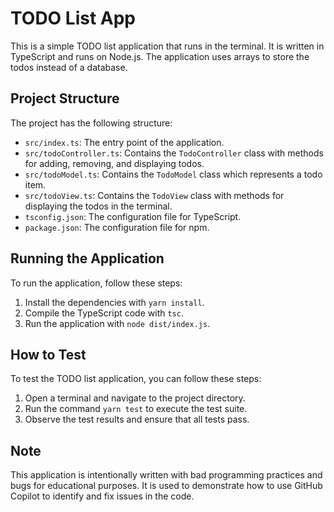 # TODO List App

This is a simple TODO list application that runs in the terminal. It is written in TypeScript and runs on Node.js. The application uses arrays to store the todos instead of a database.

## Project Structure

The project has the following structure:

- `src/index.ts`: The entry point of the application.
- `src/todoController.ts`: Contains the `TodoController` class with methods for adding, removing, and displaying todos.
- `src/todoModel.ts`: Contains the `TodoModel` class which represents a todo item.
- `src/todoView.ts`: Contains the `TodoView` class with methods for displaying the todos in the terminal.
- `tsconfig.json`: The configuration file for TypeScript.
- `package.json`: The configuration file for npm.

## Running the Application

To run the application, follow these steps:

1. Install the dependencies with `yarn install`.
2. Compile the TypeScript code with `tsc`.
3. Run the application with `node dist/index.js`.

## How to Test

To test the TODO list application, you can follow these steps:

1. Open a terminal and navigate to the project directory.
2. Run the command `yarn test` to execute the test suite.
3. Observe the test results and ensure that all tests pass.

## Note

This application is intentionally written with bad programming practices and bugs for educational purposes. It is used to demonstrate how to use GitHub Copilot to identify and fix issues in the code.
